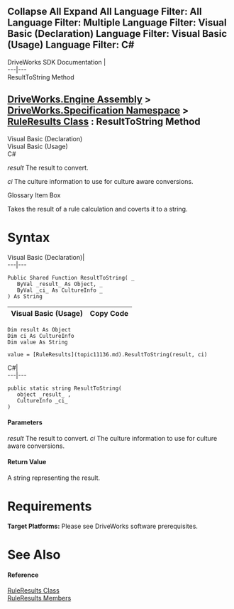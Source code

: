        

 Collapse All Expand All  Language Filter: All  Language Filter: Multiple  Language Filter: Visual Basic (Declaration) Language Filter: Visual Basic (Usage) Language Filter: C#  
---  
DriveWorks SDK Documentation  |   
---|---  
ResultToString Method   
  
[DriveWorks.Engine Assembly](topic2156.md) > [DriveWorks.Specification Namespace](topic10764.md) > [RuleResults Class](topic11136.md) : ResultToString Method  
---  
  
Visual Basic (Declaration)    
Visual Basic (Usage)    
C# 

_result_
    The result to convert.

_ci_
    The culture information to use for culture aware conversions.

Glossary Item Box

Takes the result of a rule calculation and coverts it to a string. 

# Syntax

Visual Basic (Declaration)|   
---|---  
      
    
    Public Shared Function ResultToString( _
       ByVal _result_ As Object, _
       ByVal _ci_ As CultureInfo _
    ) As String  
  
Visual Basic (Usage)| Copy Code  
---|---  
      
    
    Dim result As Object
    Dim ci As CultureInfo
    Dim value As String
     
    value = [RuleResults](topic11136.md).ResultToString(result, ci)  
  
C#|   
---|---  
      
    
    public static string ResultToString( 
       object _result_ ,
       CultureInfo _ci_
    )  
  
#### Parameters

 _result_
    The result to convert.
_ci_
    The culture information to use for culture aware conversions.

#### Return Value

A string representing the result.

# Requirements

**Target Platforms:** Please see DriveWorks software prerequisites.

# See Also

#### Reference

[RuleResults Class](topic11136.md)   
[RuleResults Members](topic11137.md)



